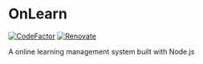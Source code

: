 # OnLearn

[![CodeFactor](https://www.codefactor.io/repository/github/remrkabledev/onlearn/badge)](https://www.codefactor.io/repository/github/remrkabledev/onlearn) [![Renovate](https://img.shields.io/badge/renovate-enabled-brightgreen.svg)](https://renovatebot.com)

A online learning management system built with Node.js